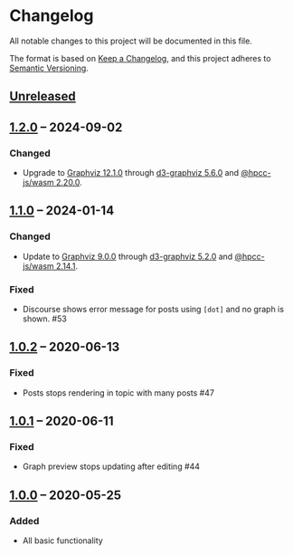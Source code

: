 # Changelog

All notable changes to this project will be documented in this file.

The format is based on [Keep a Changelog](https://keepachangelog.com/en/1.0.0/),
and this project adheres to [Semantic Versioning](https://semver.org/spec/v2.0.0.html).

## [Unreleased]

## [1.2.0] – 2024-09-02

### Changed

* Upgrade to
  [Graphviz 12.1.0](https://gitlab.com/graphviz/graphviz/-/blob/main/CHANGELOG.md#1210--2024-08-12)
  through
  [d3-graphviz 5.6.0](https://github.com/magjac/d3-graphviz/blob/master/CHANGELOG.md#560--2024-08-18)
  and
  [@hpcc-js/wasm 2.20.0](https://github.com/hpcc-systems/hpcc-js-wasm/blob/trunk/packages/wasm/CHANGELOG.md#2200-2024-08-15).

## [1.1.0] – 2024-01-14

### Changed

* Update to [Graphviz 9.0.0](https://gitlab.com/graphviz/graphviz/-/blob/main/CHANGELOG.md?ref_type=heads#900-2023-09-11) through [d3-graphviz 5.2.0](https://github.com/magjac/d3-graphviz/blob/master/CHANGELOG.md#520--2023-11-05) and [@hpcc-js/wasm 2.14.1](https://github.com/hpcc-systems/hpcc-js-wasm/blob/trunk/CHANGELOG.md#2141-2023-10-12).

### Fixed

* Discourse shows error message for posts using `[dot]` and no graph is shown. #53

## [1.0.2] – 2020-06-13

### Fixed

* Posts stops rendering in topic with many posts #47

## [1.0.1] – 2020-06-11

### Fixed

* Graph preview stops updating after editing #44

## [1.0.0] – 2020-05-25

### Added

* All basic functionality

[Unreleased]: https://github.com/magjac/discourse-d3-graphviz/compare/1.2.0..HEAD
[1.2.0]: https://github.com/magjac/discourse-d3-graphviz/compare/1.1.0...1.2.0
[1.1.0]: https://github.com/magjac/discourse-d3-graphviz/compare/1.0.2...1.1.0
[1.0.2]: https://github.com/magjac/discourse-d3-graphviz/compare/1.0.1...1.0.2
[1.0.1]: https://github.com/magjac/discourse-d3-graphviz/compare/1.0.0...1.0.1
[1.0.0]: https://github.com/magjac/discourse-d3-graphviz/compare/0.0.0...1.0.0
